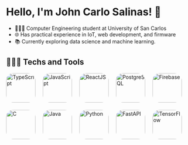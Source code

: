 # Hello, I'm John Carlo Salinas! 👋

* 👨🏻‍💻 Computer Engineering student at University of San Carlos
* 🌐 Has practical experience in IoT, web development, and firmware
* 📚 Currently exploring data science and machine learning.

## 👨🏻‍💻 Techs and Tools
<div style="display: flex; flex-wrap: wrap; gap: 20px;">
  <img src="https://upload.wikimedia.org/wikipedia/commons/4/4c/Typescript_logo_2020.svg" alt="TypeScript" width="80" style="border-radius: 20px;">
  <img src="https://upload.wikimedia.org/wikipedia/commons/6/6a/JavaScript-logo.png" alt="JavaScript" width="80" style="border-radius: 20px;">
  <img src="https://upload.wikimedia.org/wikipedia/commons/a/a7/React-icon.svg" alt="ReactJS" width="80" style="border-radius: 20px;">
  <img src="https://upload.wikimedia.org/wikipedia/commons/2/29/Postgresql_elephant.svg" alt="PostgreSQL" width="80" style="border-radius: 20px;">
  <img src="https://upload.wikimedia.org/wikipedia/commons/3/37/Firebase_Logo.svg" alt="Firebase" width="80" style="border-radius: 20px;">
  <img src="https://upload.wikimedia.org/wikipedia/commons/1/18/C_Programming_Language.svg" alt="C" width="80" style="border-radius: 20px;">
  <img src="https://upload.wikimedia.org/wikipedia/en/3/30/Java_programming_language_logo.svg" alt="Java" width="80" style="border-radius: 20px;">
  <img src="https://upload.wikimedia.org/wikipedia/commons/c/c3/Python-logo-notext.svg" alt="Python" width="80" style="border-radius: 20px;">
  <img src="https://raw.githubusercontent.com/tiangolo/fastapi/master/docs/en/docs/img/logo-margin/logo-teal.png" alt="FastAPI" width="80" style="border-radius: 20px;">
  <img src="https://upload.wikimedia.org/wikipedia/commons/2/2d/Tensorflow_logo.svg" alt="TensorFlow" width="80" style="border-radius: 20px;">
</div>
